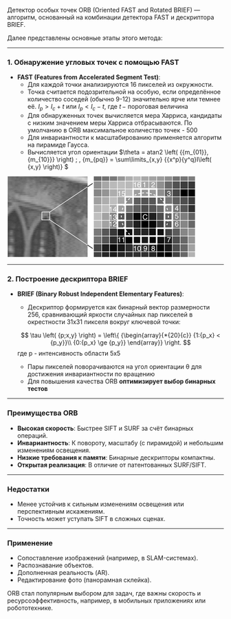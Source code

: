 Детектор особых точек ORB (Oriented FAST and Rotated BRIEF) — алгоритм, основанный на комбинации детектора FAST и дескриптора BRIEF.

Далее представлены основные этапы этого метода:

---

### 1. **Обнаружение угловых точек с помощью FAST**
   - **FAST (Features from Accelerated Segment Test)**:
     - Для каждой точки анализируются 16 пикселей из окружности.
     - Точка считается подозрительной на особую, если определённое количество соседей (обычно 9-12) значительно ярче или темнее её. ${I_p} > {I_c} + t$ или ${I_p} < {I_c} - t$, где $t\,-$ пороговая величина <!---Возможно стоит написать про упрощение в виде рассмотрения определенных номеров пикселей -->
     - Для обнаруженных точек вычисляется мера Харриса, кандидаты с низким значением меры Харриса отбрасываются. По умолчанию в ORB максимальное количество точек - 500
     - Для инвариантности к масштабированию применяется алгоритм на пирамиде Гаусса.  <!--- Разный масштаб изображения -->
     - Вычисляется угол ориентации $\theta  = atan2 \left( {{m_{01}},{m_{10}}} \right) ; \, {m_{pq}} = \sum\limits_{x,y} {{x^p}{y^q}I\left( {x,y} \right)} $

![FAST_illustration](FAST_illustration.png)

[//]: # (Source: https://habr.com/ru/articles/414459/)

---



### 2. **Построение дескриптора BRIEF**
   - **BRIEF (Binary Robust Independent Elementary Features)**:
     - Дескриптор формируется как бинарный вектор размерности 256, сравнивающий яркости случайных пар пикселей в окрестности 31x31 пикселя вокруг ключевой точки:
   
     $$
     \tau \left( {p;x,y} \right) = \left\{ {\begin{array}{*{20}{c}} {1:{p_x} < {p_y}}\\ {0:{p_x} \ge {p_y}} \end{array}} \right.
     $$
     где p - интенсивность области 5x5

     - Пары пикселей поворачиваются на угол ориентации θ для достижения инвариантности по вращению
     - Для повышения качества ORB **оптимизирует выбор бинарных тестов**
   

[//]: # (Возможно, стоит формально записать вектор дескриптора из презентации / оригинальной статьи: https://sci-hub.ru/10.1109/ICCV.2011.6126544) 
     


---

### Преимущества ORB
- **Высокая скорость**: Быстрее SIFT и SURF за счёт бинарных операций.
- **Инвариантность**: К повороту, масштабу (с пирамидой) и небольшим изменениям освещения.
- **Низкие требования к памяти**: Бинарные дескрипторы компактны.
- **Открытая реализация**: В отличие от патентованных SURF/SIFT.

---

### Недостатки
- Менее устойчив к сильным изменениям освещения или перспективным искажениям.
- Точность может уступать SIFT в сложных сценах.

---

### Применение
- Сопоставление изображений (например, в SLAM-системах).
- Распознавание объектов.
- Дополненная реальность (AR).
- Редактирование фото (панорамная склейка).

ORB стал популярным выбором для задач, где важны скорость и ресурсоэффективность, например, в мобильных приложениях или робототехнике.

[//]: # (Sources: презентация + habr + deepseek)